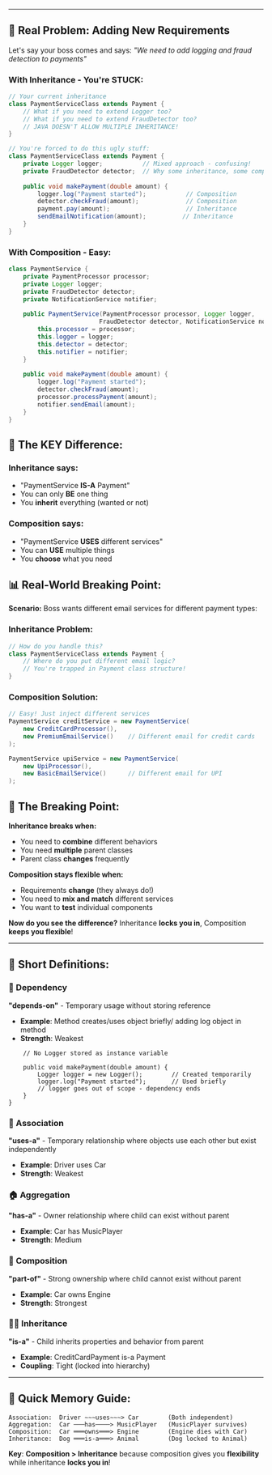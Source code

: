 
---


## **🚨 Real Problem: Adding New Requirements**

Let's say your boss comes and says: _"We need to add logging and fraud detection to payments"_

### **With Inheritance - You're STUCK:**

```java
// Your current inheritance
class PaymentServiceClass extends Payment {
    // What if you need to extend Logger too?
    // What if you need to extend FraudDetector too?
    // JAVA DOESN'T ALLOW MULTIPLE INHERITANCE!
}

// You're forced to do this ugly stuff:
class PaymentServiceClass extends Payment {
    private Logger logger;           // Mixed approach - confusing!
    private FraudDetector detector;  // Why some inheritance, some composition?
    
    public void makePayment(double amount) {
        logger.log("Payment started");           // Composition
        detector.checkFraud(amount);             // Composition
        payment.pay(amount);                     // Inheritance
        sendEmailNotification(amount);          // Inheritance
    }
}
```

### **With Composition - Easy:**

```java
class PaymentService {
    private PaymentProcessor processor;
    private Logger logger;
    private FraudDetector detector;
    private NotificationService notifier;
    
    public PaymentService(PaymentProcessor processor, Logger logger, 
                         FraudDetector detector, NotificationService notifier) {
        this.processor = processor;
        this.logger = logger;
        this.detector = detector;
        this.notifier = notifier;
    }
    
    public void makePayment(double amount) {
        logger.log("Payment started");
        detector.checkFraud(amount);
        processor.processPayment(amount);
        notifier.sendEmail(amount);
    }
}
```

## **🎯 The KEY Difference:**

### **Inheritance says:**

- "PaymentService **IS-A** Payment"
- You can only **BE** one thing
- You **inherit** everything (wanted or not)

### **Composition says:**

- "PaymentService **USES** different services"
- You can **USE** multiple things
- You **choose** what you need

## **📊 Real-World Breaking Point:**

**Scenario:** Boss wants different email services for different payment types:

### **Inheritance Problem:**

```java
// How do you handle this?
class PaymentServiceClass extends Payment {
    // Where do you put different email logic?
    // You're trapped in Payment class structure!
}
```

### **Composition Solution:**

```java
// Easy! Just inject different services
PaymentService creditService = new PaymentService(
    new CreditCardProcessor(), 
    new PremiumEmailService()    // Different email for credit cards
);

PaymentService upiService = new PaymentService(
    new UpiProcessor(), 
    new BasicEmailService()      // Different email for UPI
);
```

## **🔧 The Breaking Point:**

**Inheritance breaks when:**

- You need to **combine** different behaviors
- You need **multiple** parent classes
- Parent class **changes** frequently

**Composition stays flexible when:**

- Requirements **change** (they always do!)
- You need to **mix and match** different services
- You want to **test** individual components

**Now do you see the difference?** Inheritance **locks you in**, Composition **keeps you flexible**!


---

## **📝 Short Definitions:**

### **🔗 Dependency**

**"depends-on"** - Temporary usage without storing reference

- **Example**: Method creates/uses object briefly/ adding log object in method
- **Strength**: Weakest

```class PaymentService {
    // No Logger stored as instance variable
    
    public void makePayment(double amount) {
        Logger logger = new Logger();        // Created temporarily
        logger.log("Payment started");       // Used briefly
        // logger goes out of scope - dependency ends
    }
}
```

### **🔗 Association**

**"uses-a"** - Temporary relationship where objects use each other but exist independently

- **Example**: Driver uses Car
- **Strength**: Weakest

### **🏠 Aggregation**

**"has-a"** - Owner relationship where child can exist without parent

- **Example**: Car has MusicPlayer
- **Strength**: Medium

### **🧩 Composition**

**"part-of"** - Strong ownership where child cannot exist without parent

- **Example**: Car owns Engine
- **Strength**: Strongest

### **👨‍👦 Inheritance**

**"is-a"** - Child inherits properties and behavior from parent

- **Example**: CreditCardPayment is-a Payment
- **Coupling**: Tight (locked into hierarchy)

---

## **🎯 Quick Memory Guide:**

```
Association:  Driver ∼∼∼uses∼∼∼> Car        (Both independent)
Aggregation:  Car ───has────> MusicPlayer   (MusicPlayer survives)
Composition:  Car ═══owns═══> Engine        (Engine dies with Car)
Inheritance:  Dog ═══is-a═══> Animal        (Dog locked to Animal)
```

**Key**: **Composition > Inheritance** because composition gives you **flexibility** while inheritance **locks you in**!